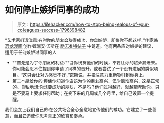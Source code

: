 # 如何停止嫉妒同事的成功

> 原文：<https://lifehacker.com/how-to-stop-being-jealous-of-your-colleagues-success-1796898482>

“艺术家们请注意:有时你的朋友会取得成功，你会嫉妒，即使你不想这样，”作家兼 [恐龙漫画](http://www.qwantz.com/) 创作者瑞安·诺斯在 [励志推特帖子](https://twitter.com/ryanqnorth/status/885514597771468801) 中说道。他有两条应对嫉妒的建议，适用于任何嫉妒过同事的人



*   **首先是为了你朋友的利益:**当你祝贺他们的时候，不要让你的嫉妒漏进来。你可能会忍不住提到你申请了同样的晋升，或者尝试了一个没有进展的类似项目。“这只会让对方感觉不好，”诺斯说，并把注意力重新吸引到你身上。
*   第二个是给你的:即使你知道你应该为你的朋友高兴，但你很难高兴，这是正常的。自私地想:你想要成功的朋友，不是吗？他们过得越好，就越能帮助你。只是不要马上要求任何帮助；在接下来的几周或几个月里，给自己设置一个提醒。

我们会加上我们自己的:在公共场合全心全意地宣传他们的成功。它建立了一些善意，而且它迫使你思考真正的欣赏和奉承。